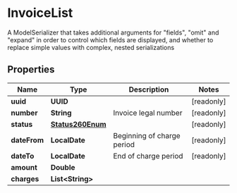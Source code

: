 

# InvoiceList

A ModelSerializer that takes additional arguments for \"fields\", \"omit\" and \"expand\" in order to control which fields are displayed, and whether to replace simple values with complex, nested serializations

## Properties

Name | Type | Description | Notes
------------ | ------------- | ------------- | -------------
**uuid** | **UUID** |  |  [readonly]
**number** | **String** | Invoice legal number |  [readonly]
**status** | [**Status260Enum**](Status260Enum.md) |  |  [readonly]
**dateFrom** | **LocalDate** | Beginning of charge period |  [readonly]
**dateTo** | **LocalDate** | End of charge period |  [readonly]
**amount** | **Double** |  | 
**charges** | **List&lt;String&gt;** |  | 




